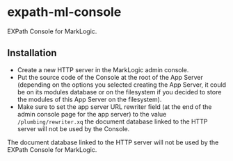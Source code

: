 expath-ml-console
=================

EXPath Console for MarkLogic.

Installation
------------

- Create a new HTTP server in the MarkLogic admin console.
- Put the source code of the Console at the root of the App Server
  (depending on the options you selected creating the App Server, it
  could be on its modules database or on the filesystem if you decided
  to store the modules of this App Server on the filesystem).
- Make sure to set the app server URL rewriter field (at the end of
  the admin console page for the app server) to the value
  `/plumbing/rewriter.xq` the document database linked to the HTTP
  server will not be used by the Console.

The document database linked to the HTTP server will not be used by
the EXPath Console for MarkLogic.
